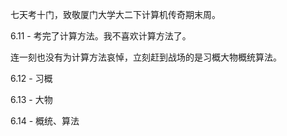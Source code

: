 七天考十门，致敬厦门大学大二下计算机传奇期末周。

6.11 - 考完了计算方法。我不喜欢计算方法了。

连一刻也没有为计算方法哀悼，立刻赶到战场的是习概大物概统算法。

6.12 - 习概

6.13 - 大物

6.14 - 概统、算法
